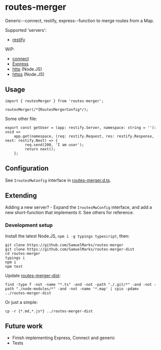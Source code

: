 routes-merger
=============

Generic--connect, restify, express--function to merge routes from a Map.

Supported 'servers':

 - [restify](https://github.com/restify/node-restify)
 
WiP:

 - [connect](https://github.com/senchalabs/connect)
 - [Express](https://github.com/expressjs/express)
 - [http](https://nodejs.org/api/http.html) (Node.JS)
 - [https](https://nodejs.org/api/https.html) (Node.JS)
 
## Usage

    import { routesMerger } from 'routes-merger';

    routesMerger(/*IRoutesMergerConfig*/);

Some other file:

    export const getUser = (app: restify.Server, namespace: string = ''): void =>
        app.get(namespace, (req: restify.Request, res: restify.Response, next: restify.Next) => {
             req.send(200, 'I am user');
             return next();
        };

## Configuration

See `IroutesMwConfig` interface in [routes-merger.d.ts](https://github.com/SamuelMarks/routes-merger).

## Extending

Adding a new server? - Expand the `IroutesMwConfig` interface, and add a new short-function that implements it. See others for reference.

### Development setup
Install the latest Node.JS, `npm i -g typings typescript`, then:

    git clone https://github.com/SamuelMarks/routes-merger
    git clone https://github.com/SamuelMarks/routes-merger-dist
    cd routes-merger
    typings i
    npm i
    npm test

Update [routes-merger-dist](https://github.com/SamuelMarks/routes-merger-dist):

    find -type f -not -name "*.ts" -and -not -path "./.git/*" -and -not -path "./node-modules/*" -and -not -name '*.map' | cpio -pdamv ../routes-merger-dist

Or just a simple:

    cp -r {*.md,*.js*} ../routes-merger-dist

## Future work

  - Finish implementing Express, Connect and generic
  - Tests
